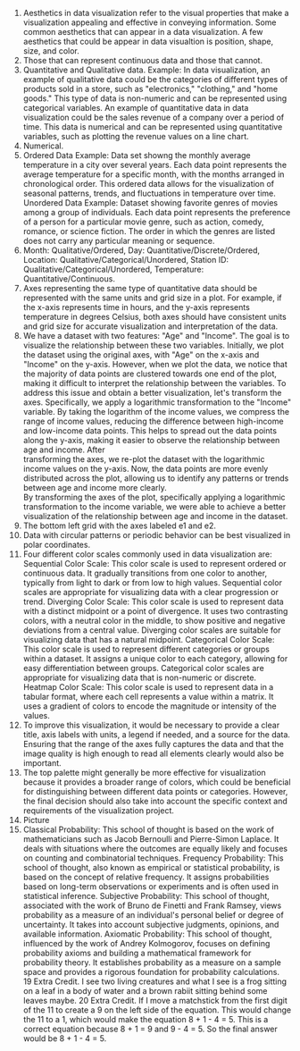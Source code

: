 1. Aesthetics in data visualization refer to the visual properties that make a visualization appealing and effective in
   conveying information. Some common aesthetics that can appear in a data visualization. A few aesthetics that could be appear in 
   data visualtion is position, shape, size, and color.    
2. Those that can represent continuous data and those that cannot.
3. Quantitative and Qualitative data. Example: In data visualization, an example of qualitative data could be the categories of different types of products sold in a store, such as "electronics," "clothing," and "home goods." This type of data is non-numeric and can be represented using categorical variables. An example of quantitative data in data visualization could be the sales revenue of a company over a period of time. This data is numerical and can be represented using quantitative variables, such as plotting the revenue values on a line chart.
4. Numerical.
5. Ordered Data Example: Data set showng the monthly average temperature in a city over several years. Each data point represents the average temperature for a specific month, with the months arranged in chronological order. This ordered data allows for the visualization of seasonal patterns, trends, and fluctuations in temperature over time. Unordered Data Example: Dataset showing favorite genres of movies among a group of individuals. Each data point represents the preference of a person for a particular movie genre, such as action, comedy, romance, or science fiction. The order in which the genres are listed does not carry any particular meaning or sequence.
6. Month: Qualitative/Ordered, Day: Quantitative/Discrete/Ordered, Location: Qualitative/Categorical/Unordered, Station ID: Qualitative/Categorical/Unordered, Temperature: Quantitative/Continuous.
7. Axes representing the same type of quantitative data should be represented with the same units and grid size in a plot. For example, if the x-axis represents time in hours, and the y-axis represents temperature in degrees Celsius, both axes should have consistent units and grid size for accurate visualization and interpretation of the data.
8. We have a dataset with two features: "Age" and "Income". The goal is to visualize the relationship between these two variables.
Initially, we plot the dataset using the original axes, with "Age" on the x-axis and "Income" on the y-axis. However, when we plot the data, we notice that the majority of data points are clustered towards one end of the plot, making it difficult to interpret the relationship between the variables. To address this issue and obtain a better visualization, let's transform the axes. Specifically, we apply a logarithmic transformation to the "Income" variable. By taking the logarithm of the income values, we compress the range of income values, reducing the difference between high-income and low-income data points. This helps to spread out the data points along the y-axis, making it easier to observe the relationship between age and income. After  
transforming the axes, we re-plot the dataset with the logarithmic income values on the y-axis. Now, the data points are more evenly distributed across the plot, allowing us to identify any patterns or trends between age and income more clearly.  
By transforming the axes of the plot, specifically applying a logarithmic transformation to the income variable, we were able to achieve a better visualization of the relationship between age and income in the dataset.  
9. The bottom left grid with the axes labeled e1 and e2.
10.  Data with circular patterns or periodic behavior can be best visualized in polar coordinates. 
11. Four different color scales commonly used in data visualization are:
Sequential Color Scale: This color scale is used to represent ordered or continuous data. It gradually transitions from one color to another, typically from light to dark or from low to high values. Sequential color scales are appropriate for visualizing data with a clear progression or trend. Diverging Color Scale: This color scale is used to represent data with a distinct midpoint or a point of divergence. It uses two contrasting colors, with a neutral color in the middle, to show positive and negative deviations from a central value. Diverging color scales are suitable for visualizing data that has a natural midpoint. Categorical Color Scale: This color scale is used to represent different categories or groups within a dataset. It assigns a unique color to each category, allowing for easy differentiation between groups. Categorical color scales are appropriate for visualizing data that is non-numeric or discrete. Heatmap Color Scale: This color scale is used to represent data in a tabular format, where each cell represents a value within a matrix. It uses a gradient of colors to encode the magnitude or intensity of the values. 
12. To improve this visualization, it would be necessary to provide a clear title, axis labels with units, a legend if needed, and a source for the data. Ensuring that the range of the axes fully captures the data and that the image quality is high enough to read all elements clearly would also be important.
13. The top palette might generally be more effective for visualization because it provides a broader range of colors, which could be beneficial for distinguishing between different data points or categories. However, the final decision should also take into account the specific context and requirements of the visualization project.  
16. Picture  
17. Classical Probability: This school of thought is based on the work of mathematicians such as Jacob Bernoulli and Pierre-Simon Laplace. It deals with situations where the outcomes are equally likely and focuses on counting and combinatorial techniques. Frequency Probability: This school of thought, also known as empirical or statistical probability, is based on the concept of relative frequency. It assigns probabilities based on long-term observations or experiments and is often used in statistical inference. Subjective Probability: This school of thought, associated with the work of Bruno de Finetti and Frank Ramsey, views probability as a measure of an individual's personal belief or degree of uncertainty. It takes into account subjective judgments, opinions, and available information. Axiomatic Probability: This school of thought, influenced by the work of Andrey Kolmogorov, focuses on defining probability axioms and building a mathematical framework for probability theory. It establishes probability as a measure on a sample space and provides a rigorous foundation for probability calculations.  
19 Extra Credit. I see two living creatures and what I see is a frog sitting on a leaf in a body of water and a brown rabiit sitting behind some leaves maybe.
20 Extra Credit. If I move a matchstick from the first digit of the 11 to create a 9 on the left side of the equation. This would change the 11 to a 1, which would make the equation 8 + 1 - 4 = 5. This is a correct equation because 8 + 1 = 9 and 9 - 4 = 5. So the final answer would be 8 + 1 - 4 = 5.    


